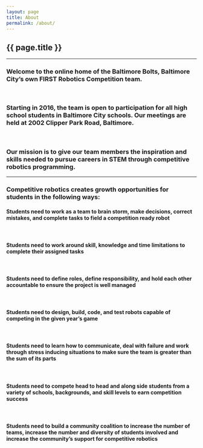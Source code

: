 ```yaml
---
layout: page
title: About
permalink: /about/
---
```


<div class="container" markdown="1">
<section class="card bg-light page-card p-4" markdown="1">

<h1 class="mx-auto">{{ page.title }}</h1>
<hr>

<div class="card-header bg-theme col-md p-4 rounded">
    <h3 class="card-title text-center text-light m-0 ">
        Welcome to the online home of the Baltimore Bolts, Baltimore City’s own FIRST Robotics Competition team.
    </h3>
</div>

<br> 

<div class = "card-header bg-theme col-md p-4 rounded">
    <h3 class="card-title text-center text-light m-0">
        Starting in 2016, the team is open to participation for all high school students in Baltimore City schools. Our meetings are held at 2002 Clipper Park Road, Baltimore. 
    </h3>
</div>

<br>

<div class="card-header bg-theme col-md p-4 rounded">
    <h3 class="card-title text-center text-light m-0">
        Our mission is to give our team members the inspiration and skills needed to pursue careers in STEM through competitive robotics programming.
    </h3>
</div>



<hr>



<h3 class="card-title text-center m-0">
    Competitive robotics creates growth opportunities for students in the following ways: 
</h3>

<div class = "card-header bg-theme-inv col-md p-4 rounded">
    <h4 class="card-title text-center text-light m-0">
        Students need to work as a team to brain storm, make decisions, correct mistakes, and complete tasks to field a competition ready robot
    </h4>
</div>

<br>

<div class = "card-header bg-theme-inv col-md p-4 rounded">
    <h4 class="card-title text-center text-light m-0">
        Students need to work around skill, knowledge and time limitations to complete their assigned tasks
    </h4>
</div>

<br>

<div class = "card-header bg-theme-inv col-md p-4 rounded">
    <h4 class="card-title text-center text-light m-0">
        Students need to define roles, define responsibility, and hold each other accountable to ensure the project is well managed
    </h4>
</div>

<br>

<div class = "card-header bg-theme-inv col-md p-4 rounded">
    <h4 class="card-title text-center text-light m-0">
        Students need to design, build, code, and test robots capable of competing in the given year’s game
    </h4>
</div>

<br>

<div class = "card-header bg-theme-inv col-md p-4 rounded">
    <h4 class="card-title text-center text-light m-0">
        Students need to learn how to communicate, deal with failure and work through stress inducing situations to make sure the team is greater than the sum of its parts
    </h4>
</div>

<br>

<div class = "card-header bg-theme-inv col-md p-4 rounded">
    <h4 class="card-title text-center text-light m-0">
        Students need to compete head to head and along side students from a variety of schools, backgrounds, and skill levels to earn competition success
    </h4>
</div>

<br>

<div class = "card-header bg-theme-inv col-md p-4 rounded">
    <h4 class="card-title text-center text-light m-0">
        Students need to build a community coalition to increase the number of teams, increase the number and diversity of students involved and increase the community’s support for competitive robotics
    </h4>
</div>

<br>

</section>
</div>
